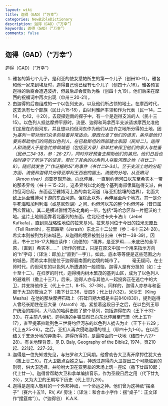 ```yaml
---
layout: wiki
title: 迦得（GAD）（“万幸”）
categories: NewBibleDictionary
description: 迦得（GAD）（“万幸”）
keywords: 迦得（GAD）（“万幸”）
comments: false
---
```


## 迦得（GAD）（“万幸”）



迦得（GAD）（“万幸”）
1. 雅各的第七个儿子，是利亚的使女悉帕所生的第一个儿子（创卅10-11）。雅各和他一家来到埃及时，迦得自己也已经有七个儿子（创四十六16）。雅各预言迦得的后裔会遭遇波折，但最后却会反败为胜（创四十九19）。他们后来在摩西的祝福词中再次出现（申卅三20-21）。
2. 由迦得的后裔组成的一个以色列支派，以及他们所占领的地土。在摩西时代，这支派有七个部族（民廿六15-18），由以利雅萨率领和作为代表（民一14，二14，七42，十20）。去窥探迦南的探子中，有一个是迦得支派的人（民十三15）。以色列人抵达摩押平原时，流便、迦得和玛拿西半支派请求摩西允准他们定居在约但河东，并且想以约但河东作为他们从应许之地所分得的土地，因为*基列一带对他们众多的牲畜非常适合。摩西允准了他们的请求，条件是他们要先帮助他们的同胞以色列人，在巴勒斯坦的西部建立家园（民卅二）。迦得人和流便人于是急忙修筑城邑（包括亚大录）和羊栏来保卫他们的家人与牲畜（民卅二34-38，参：26-27），同时作好预备去帮助他们的弟兄。他们日后也按时遵守了所许下的诺言，帮忙了其余的以色列人夺取河西之地（书廿二1-8）。随后就发生了“作证据的坛”的事件（书廿二9-34）。至于支派土地的分配方面，流便和迦得共分得亚摩利王西宏的国土。流便的分地，从亚嫩河（Arnon river）的*亚罗珥开始，向北伸展，一直到约但河口以东至希实本一带的那条界线（书十三15-23）。这条界线以北的整个基列南部隶属迦得支派，由约但河谷起，东面远至雅博河上游的南北河道（与亚扪接壤的边界），北面大致上远至雅博河下游的东西河道。但除此以外，再伸展至两个地方。其一是介乎死海和加利利海（或基尼烈湖）之间、约但河以东的整个约但河谷（昔日属西宏管辖）。其二是横过雅博河东北角的一带，包括*玛哈念区和一片肥沃的土地。这片土地侧面靠着北基列的东面，往北经过卡夫卡法山（Jebel Kafkafa），直到具战略性地位的拉末基列。拉末基列位于今日的拉米思废丘（Tell Ramith），在耶路斯（Jerash）东北三十二公里（参：书十三24-28）。希实本则被列为利未城邑，从迦得的境界被划分出来（书廿一38-39）。因此，书十三16-17大概应读作：（流便的）“境界，是亚罗珥……米底巴的全平原，〔直到〕希实本……”（所作的修正，只是在原文中加一个用来指示方向的“h”字母；〔译注：即加上“直到”一字〕）。如此，底本等等便是这些范围之内的城邑，而希实本则是位于迦得最南面的边境的城市了。
　　毫无疑问，在士师时代，约但河东的以色列人所遭遇的一般烦恼，迦得人是有分担的（如：士十至十二）。在扫罗的时代，迦得境内树木繁茂的基列山区，成为了以色列人的避难所（撒上十三7）。后来，迦得人亦与其他人一起投奔正在逃亡中的大卫，并支持他作王（代上十二1、8-15、37-38）。同样的，迦得人亦参与和臣服于大卫的管治之下（撒下廿三36，廿四5；代上廿六32）。米沙王（King Mesha）在他的那块摩押石碑上（石碑日期大概是主前840/830），提到迦得人曾经长期住在亚大录（Ataroth）地。紧接着这段日子之后，在以色列王耶户统治的期间，大马色的哈薛击败了整个基列，包括迦得在内（王下十32-33）。在主前八世纪，迦得族的乡镇显然已向东北伸展至巴珊（代上五11-17），直至提革拉毗列色三世将约但河东的以色列人掳去为止（王下十五29；代上五25-26）。之后，亚扪人再次侵略迦得的领土（耶四十九1-6）。在以西结关乎支派分地的异象中，迦得所得的，是最南面的一块地（结四十八27-28）。有关地理背景，见 D. Baly, Geography of the Bible2, 1974，页210起、221起、227-32。
3. 迦得是一位先知或先见，与扫罗和大卫同期。他曾劝告大卫离开摩押往犹大去（撒上廿二5）。在大卫数点百姓之后，神透过迦得向大卫提出三个可能临到的刑罚，供大卫选择，并吩咐大卫在亚劳拿的禾场上筑一座坛（撒下廿四10起；代上廿一）。迦得曾帮助大卫和拿单编排音乐，作为圣殿日后之用（代下廿九25），又为大卫的王朝写下历史（代上廿九29）。
4. 迦得是迦南人敬拜的一个外邦神祇，一个命运之神。他们曾为这神祇“摆桌子”（赛六十五11，RV, AV 旁注：〔译注：和合本小字作：摆“桌子”：正文译作“摆筵席”〕）。（*迦得谷）
K.A.K.




